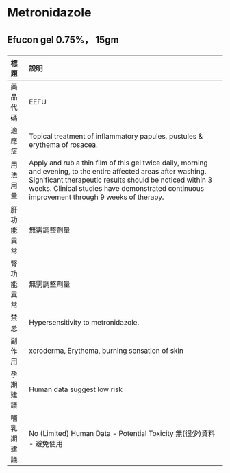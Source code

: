 # Metronidazole

## Efucon gel 0.75%， 15gm

##### 

| 標題       | 說明                                                                                                                                                                                                                                                                        |
|:-----------|:----------------------------------------------------------------------------------------------------------------------------------------------------------------------------------------------------------------------------------------------------------------------------|
| 藥品代碼   | EEFU                                                                                                                                                                                                                                                                        |
| 適應症     | Topical treatment of inflammatory papules, pustules & erythema of rosacea.                                                                                                                                                                                                  |
| 用法用量   | Apply and rub a thin film of this gel twice daily, morning and evening, to the entire affected areas after washing. Significant therapeutic results should be noticed within 3 weeks. Clinical studies have demonstrated continuous improvement through 9 weeks of therapy. |
| 肝功能異常 | 無需調整劑量                                                                                                                                                                                                                                                                |
| 腎功能異常 | 無需調整劑量                                                                                                                                                                                                                                                                |
| 禁忌       | Hypersensitivity to metronidazole.                                                                                                                                                                                                                                          |
| 副作用     | xeroderma, Erythema, burning sensation of skin                                                                                                                                                                                                                              |
| 孕期建議   | Human data suggest low risk                                                                                                                                                                                                                                                 |
| 哺乳期建議 | No (Limited) Human Data - Potential Toxicity 無(很少)資料 - 避免使用                                                                                                                                                                                                        |

